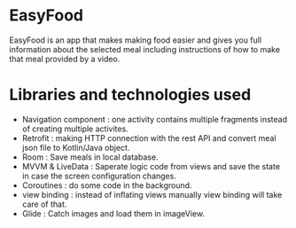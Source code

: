 # EasyFood
EasyFood is an app that makes making food easier and gives you full information about the selected meal including instructions of how to make that meal provided by a video.


# Libraries and technologies used
- Navigation component : one activity contains multiple fragments instead of creating multiple activites.
- Retrofit : making HTTP connection with the rest API and convert meal json file to Kotlin/Java object.
- Room : Save meals in local database.
- MVVM & LiveData : Saperate logic code from views and save the state in case the screen configuration changes.
- Coroutines : do some code in the background.
- view binding : instead of inflating views manually view binding will take care of that.
- Glide : Catch images and load them in imageView.




